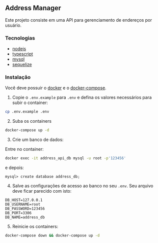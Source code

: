 ## Address Manager

Este projeto consiste em uma API para gerenciamento de endereços por usuário.

### Tecnologias

- [nodejs](https://nodejs.org/en/)
- [typescript](https://www.typescriptlang.org/)
- [mysql](https://www.mysql.com/)
- [sequelize](https://sequelize.org/)

### Instalação

Você deve possuir o [docker](https://www.docker.com/) e o [docker-compose](https://docs.docker.com/compose/install).

1. Copie o `.env.example` para `.env` e defina os valores necessários para subir o container:

```bash
cp .env.example .env
```

2. Suba os containers

```bash
docker-compose up -d
```

3. Crie um banco de dados:

Entre no container:
```bash
docker exec -it address_api_db mysql -u root -p'123456'
```

e depois:
```mysql
mysql> create database address_db;
```

4. Salve as configurações de acesso ao banco no seu `.env`. Seu arquivo deve ficar parecido com isto:

```env
DB_HOST=127.0.0.1
DB_USERNAME=root
DB_PASSWORD=123456
DB_PORT=3306
DB_NAME=address_db
```

5. Reinicie os containers:

```bash
docker-compose down && docker-compose up -d
```
